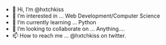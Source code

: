- 👋 Hi, I’m @hxtchkiss
- 👀 I’m interested in ... Web Development/Computer Science
- 🌱 I’m currently learning ... Python
- 💞️ I’m looking to collaborate on ... Anything....
- 📫 How to reach me ... @hxtchkiss on twitter.

<!---
hxtchkiss/hxtchkiss is a ✨ special ✨ repository because its `README.md` (this file) appears on your GitHub profile.
You can click the Preview link to take a look at your changes.
--->
